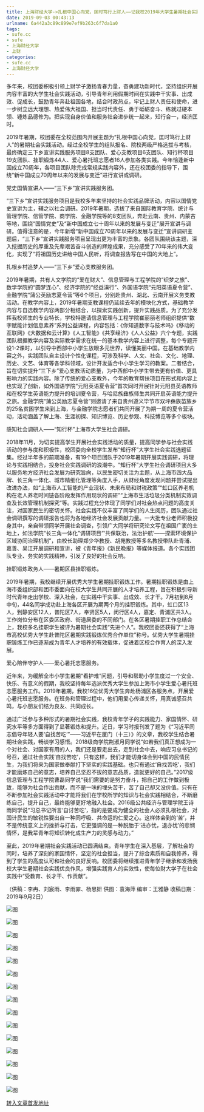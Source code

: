 ```yaml
---
title: 上海财经大学->扎根中国心向党，匡时笃行上财人——记我校2019年大学生暑期社会实践活动 | sufe.cc
date: 2019-09-03 00:43:13
urlname: 6a442a3c89c899e7ef9b263c6f7da1a0
tags: 
- sufe.cc
- sufe
- 上海财经大学
- 上财
categories:
- sufe.cc
- 上海财经大学
---
```



多年来，校团委积极引领上财学子激扬青春力量，奋勇建功新时代，坚持组织开展内容丰富的大学生社会实践活动，引导青年利用假期时间在实践中干实事、出成效、促成长，鼓励青年奔赴祖国各地，结合时政热点，牢记上财人责任和使命，进一步树立远大理想、热爱伟大祖国、担当时代责任、勇于砥砺奋斗、练就过硬本领、锤炼品德修为。把实现自身价值和服务社会进步统一起来，知行合一，经济匡时。

2019年暑期，校团委在全校范围内开展主题为“扎根中国心向党，匡时笃行上财人”的暑期社会实践活动。经过全校学生的组队报名、院校两级严格选拔与考核，最终确定三下乡宣讲实践服务项目8支团队、爱心支教项目6支团队、知行杯项目19支团队、挂职锻炼44人、爱心暑托班志愿者16人参加各类实践。今年恰逢新中国成立70周年，各项目团队除完成常规实践内容外，还在校团委的指导下，围绕“新中国成立70周年以来的发展与变迁”进行宣讲或调研。

党史国情宣讲人——“三下乡”宣讲实践服务团。

“三下乡”宣讲实践服务项目是我校多年来坚持的社会实践品牌活动，内容以国情党史宣讲为主，辅之以社会调研。2019年暑期，选拔了来自国际教育学院、统计与管理学院、信管学院、商学院、金融学院等的8支团队，奔赴云南、贵州、内蒙古等地，围绕“国情党史”及“新中国成立七十周年以来的发展与变迁”展开宣讲与调研。值得注意的是，今年新增“新中国成立70周年以来的发展与变迁”宣讲调研主题后，“三下乡”宣讲实践服务项目呈现出更为丰富的景象。各团队围绕该主题，深入挖掘历史的厚重及先辈艰苦奋斗创造的辉煌成果，充分感受了70年来的伟大变化，实现了“将祖国历史讲给中国人民听，将调查报告写在中国的大地上”。

扎根乡村追梦人——“三下乡”爱心支教服务团。

2019年暑期，共有人文学院的“爱在财大”、信息管理与工程学院的“织梦之旅”、数学学院的“圆梦连心”、经济学院的“经益滇行”、外国语学院“元阳英语夏令营”、金融学院“蒲公英励志夏令营”等6个项目，分别赴贵州、湖北、云南开展义务支教活动。在教学内容上，2019年暑期支教课程仍延续去年的模块化方式，基础教学内容与自选教学内容两部分相结合，以探索实践创新，提升实践品质。为了充分发挥我校师生的专业特长，学校特邀请信息管理与工程学院崔丽丽老师组织提供“数字赋能计划信息素养”系列公益课程，内容包括：《你知道数字与技术吗》《移动的互联网》《大数据和云计算》《人工智能》《共享经济》《人人公益》六个专题，实践团队根据教学内容及实际教学需求在统一的基本教学内容上进行调整，每个专题开设1-2课时，以引导中西部中小学生放眼多元世界，读懂美丽中国。在基础教学内容之外，实践团队自主设计个性化课程，可涉及科学、人文、社会、文化、地理、历史、文艺、体育等各学科领域，设计开发适合中小学生学习的教案。二者结合，旨在切实提升“三下乡”爱心支教活动质量，为中西部中小学生带去更有价值、更具影响力的实践内容。除了传统的爱心支教外，今年的教育帮扶项目在形式和内容上也实现了创新，如外国语学院“元阳英语夏令营”首次同时开展针对元阳县英语教师和在校学生英语能力提升的培训夏令营，与哈尼族彝族师生共同开启英语能力提升之旅。金融学院“蒲公英励志夏令营”则邀请了来自贵州遵义毕节市双坪彝族苗族乡的25名贫困学生来到上海，与金融学院志愿者们共同开展了为期一周的夏令营活动，活动涵盖了解上海、生涯初探、知识博览、历史参观、科技博览等多个板块。

感知社会调研人——“知行杯”上海市大学生社会调研。

2018年11月，为切实提高学生开展社会实践活动的质量，提高同学参与社会实践活动的参与度和积极性，校团委向全校学生发布“知行杯”大学生社会实践选题征集。经过半年多的前期准备，有19个项目团队于2019年暑期开展实践调研，将理论与实践相结合，投身社会实践调研的浪潮中。“知行杯”大学生社会调研项目大多以服务地方经济社会发展为研究旨向，以民生密切关注为主题，从上海市四大品牌、长三角一体化、城市精细化管理等角度入手，从财经角度发现问题并尝试提出改进办法，如“上海市人工智能的产业现状、未来布局和财税政策”“虹口区养老机构在老人养老时间链各阶段发挥作用现状的调研”“上海市生活垃圾分类机制实效调查及长效管理机制探究”等。实践过程充分体现了同学们对社会热点问题的高度关注，对国家民生的密切关怀。社会实践不仅丰富了同学们的人生阅历，团队通过社会调研撰写的调研报告也将为各地经济社会发展贡献力量。一大批专业老师积极投身其中，亲自带领同学开展社会调查，引领广大同学将研究论文写在祖国广袤的土地上，如法学院“长三角一体化”调研项目“‘共保联治，法治护航’——探索环境保护区域协同治理机制”，由校长助理郑少华教授、胡苑教授等多名教授带队赴青浦、嘉善、吴江开展调研和宣讲，被《青年报》《新民晚报》等媒体报道。各个实践团队专业、务实的实践精神，引发了良好的社会反响。

挂职锻炼政务人——暑期区县挂职锻炼。

2019年暑期，我校继续开展优秀大学生暑期挂职锻炼工作。暑期挂职锻炼是由上海市委组织部和团市委面向在校大学生共同开展的人才培养工程，旨在积极引导新时代青年走出学校、深入社会，在实践中干实事、出成效、长才干。7月初到8月中旬，44名同学成功赴上海各区开展为期两个月的挂职锻炼。其中，虹口区13人，到静安区12人，普陀区7人，奉贤区5人，闵行区4人，嘉定、青浦区共3人。工作岗位分布在区委区政府、街道居委的不同部门。在各区暑期挂职工作总结会上，我校多名挂职学生被评为暑期社会实践“先进个人”。我校团委还获得了“上海市高校优秀大学生赴普陀区暑期实践锻炼优秀合作单位”称号。优秀大学生暑期挂职锻炼工作已逐渐成为青年人才培养的有效载体，促进着区校合作育人的深入发展。

爱心陪伴守护人——爱心暑托志愿服务。

近年来，为缓解全市小学生暑期“看护难”问题，引导和帮助小学生度过一个安全、快乐、有意义的假期，我校坚持每年选派优秀大学生参加上海市小学生爱心暑托班志愿服务工作。2019年暑期，我校16位优秀大学生奔赴杨浦区各服务点，开展爱心暑托班志愿服务。在班务和管理过程中，他们用爱心传递关怀，用真诚感召共鸣，与小朋友们结为良友、共同成长。

通过广泛参与多种形式的暑期社会实践，我校青年学子的实践能力、家国情怀、研究水平等多方面得到了显著锻炼和提升。近日，学习时报刊发了题为《“习近平同志倡导年轻人要‘自找苦吃’”——习近平在厦门（十三）》的文章，我校学生结合暑期社会实践，畅谈学习感悟。2018级商学院荆淑月同学说“如若我们真正想成为一个对社会、对国家有用的人，我们还是要走出去，走到社会中去，响应习总书记的号召，通过社会实践‘自找苦吃’，只有这样，我们才能切身体会到中国的民情民生，为我们将来为国家做奉献打下坚实的实践基础。也只有通过‘自找苦吃’，我们才能磨炼自己的意志，培养自己坚忍不拔的意志品质，造就更好的自己。”2017级信息管理与工程学院曹磊同学说“我们需要的是努力奋斗，把自己的工作做到极致，能够为社会作出贡献，而不是一味的埋头苦干，苦了自己却又没价值。只有在不断参加社会实践活动中才能将我们在学校所学的知识与社会实践相结合，不断磨练自己，提升自己，最终能够更好地融入社会。2016级公共经济与管理学院王诗雨同学说“习总书记所言‘自讨苦吃’，指的是要成为健全的社会人必须扎根社会，对国计民生的敏锐性要出自一种同呼吸、共命运的仁爱之心。这样体会到的‘苦’，并不是传统意义上的挫折与打击，它更强调的是一种脱胎于‘进亦忧，退亦忧’的悲悯情怀，是我辈青年将知识转化成生产力的灵感与动力。”

至此，2019年暑期社会实践活动已圆满结束。青年学生在深入基层，了解社会的同时，培养了深刻的家国情怀，坚定的社会担当，提升了综合素质和自我修养，得到了学生的高度认可和社会的良好反响。校团委将继续推进青年学子继承和发扬我校大学生暑期社会实践优良作风，增强实践育人的实效性，使每位财大学子在社会实践中“受教育、长才干、作贡献”。   

（供稿：李冉、刘宸雨、李雨霏、杨思妍 供图：袁海萍 编审：王雅静 收稿日期：2019年9月2日）



![图](http://news.sufe.edu.cn/_upload/article/images/96/6f/6ad2549b48ed8c6e55266dfac7b8/ce234bcc-70cc-4c4e-98cd-f57dc9a44fdd.png)

![图](http://news.sufe.edu.cn/_ueditor/images/empty.gif)

![图](http://news.sufe.edu.cn/_upload/article/images/96/6f/6ad2549b48ed8c6e55266dfac7b8/89cca458-dd77-4b7f-ba55-9b5ea5e2ed28.png)

![图](http://news.sufe.edu.cn/_upload/article/images/96/6f/6ad2549b48ed8c6e55266dfac7b8/22be9000-775d-4628-ba58-dd593c905083.png)

![图](http://news.sufe.edu.cn/_ueditor/images/empty.gif)

![图](http://news.sufe.edu.cn/_upload/article/images/96/6f/6ad2549b48ed8c6e55266dfac7b8/a67c29fe-a47a-415e-9e95-30a9878cb140.png)

![图](http://news.sufe.edu.cn/_upload/article/images/96/6f/6ad2549b48ed8c6e55266dfac7b8/9352d007-09e7-444d-bf3a-151802840298.png)

![图](http://news.sufe.edu.cn/_ueditor/images/empty.gif)

![图](http://news.sufe.edu.cn/_upload/article/images/96/6f/6ad2549b48ed8c6e55266dfac7b8/a6bfc1a0-1507-44f1-837f-f2d0edd6c9c7.png)

![图](http://news.sufe.edu.cn/_upload/article/images/96/6f/6ad2549b48ed8c6e55266dfac7b8/6a389ea1-24ee-40d8-8cbe-d4baafe2f2ad.png)

![图](http://news.sufe.edu.cn/_ueditor/images/empty.gif)

![图](http://news.sufe.edu.cn/_upload/article/images/96/6f/6ad2549b48ed8c6e55266dfac7b8/01ecef90-454d-4dc2-920d-9e4adc3939d9.png)

![图](http://news.sufe.edu.cn/_upload/article/images/96/6f/6ad2549b48ed8c6e55266dfac7b8/54c952a8-2ba9-40cc-acc8-6c3f14831d73.png)

![图](http://news.sufe.edu.cn/_ueditor/images/empty.gif)

![图](http://news.sufe.edu.cn/_upload/article/images/96/6f/6ad2549b48ed8c6e55266dfac7b8/7e5a9bba-7b19-4170-8c04-8560e1d6de04.png)

[转入文章首发地址](http://news.sufe.edu.cn/ea/35/c179a125493/page.htm)